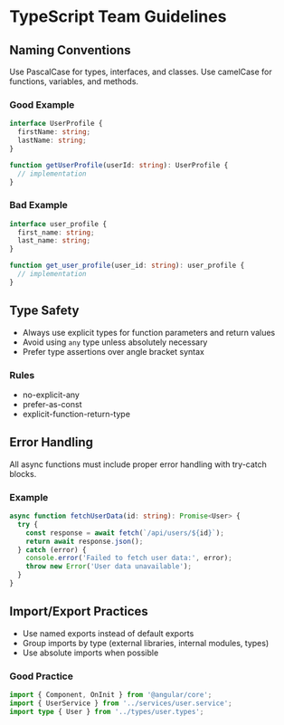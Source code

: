 # TypeScript Team Guidelines

## Naming Conventions

Use PascalCase for types, interfaces, and classes. Use camelCase for functions, variables, and methods.

### Good Example
```typescript
interface UserProfile {
  firstName: string;
  lastName: string;
}

function getUserProfile(userId: string): UserProfile {
  // implementation
}
```

### Bad Example
```typescript
interface user_profile {
  first_name: string;
  last_name: string;
}

function get_user_profile(user_id: string): user_profile {
  // implementation
}
```

## Type Safety

- Always use explicit types for function parameters and return values
- Avoid using `any` type unless absolutely necessary
- Prefer type assertions over angle bracket syntax

### Rules
- no-explicit-any
- prefer-as-const
- explicit-function-return-type

## Error Handling

All async functions must include proper error handling with try-catch blocks.

### Example
```typescript
async function fetchUserData(id: string): Promise<User> {
  try {
    const response = await fetch(`/api/users/${id}`);
    return await response.json();
  } catch (error) {
    console.error('Failed to fetch user data:', error);
    throw new Error('User data unavailable');
  }
}
```

## Import/Export Practices

- Use named exports instead of default exports
- Group imports by type (external libraries, internal modules, types)
- Use absolute imports when possible

### Good Practice
```typescript
import { Component, OnInit } from '@angular/core';
import { UserService } from '../services/user.service';
import type { User } from '../types/user.types';
```